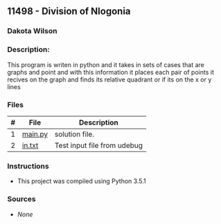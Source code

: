 ## 11498 - Division of Nlogonia
### Dakota Wilson 
### Description:

This program is writen in python and it takes in sets of cases that are graphs and point and with this information it places each pair of points it recives on the graph and finds its relative quadrant or if its on the x or y lines

### Files

|   #   | File                       | Description                                                |
| :---: | -------------------------- | ---------------------------------------------------------- |
|   1   | [main.py](./main.py)       | solution file.                                             |
|   2   | [in.txt](./in.txt)         | Test input file from udebug                                |

### Instructions

- This project was compiled using Python 3.5.1

### Sources

- *None*